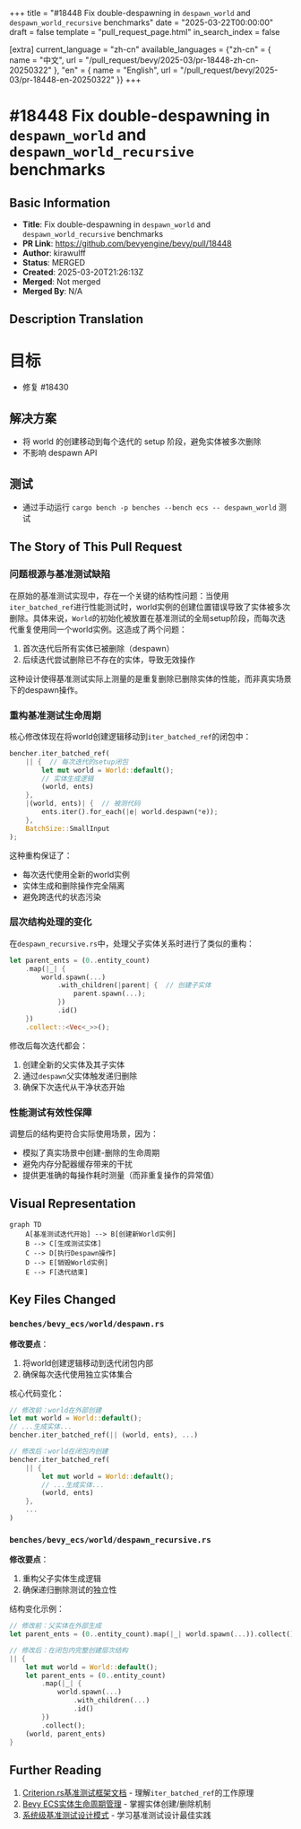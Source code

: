 +++
title = "#18448 Fix double-despawning in `despawn_world` and `despawn_world_recursive` benchmarks"
date = "2025-03-22T00:00:00"
draft = false
template = "pull_request_page.html"
in_search_index = false

[extra]
current_language = "zh-cn"
available_languages = {"zh-cn" = { name = "中文", url = "/pull_request/bevy/2025-03/pr-18448-zh-cn-20250322" }, "en" = { name = "English", url = "/pull_request/bevy/2025-03/pr-18448-en-20250322" }}
+++

# #18448 Fix double-despawning in `despawn_world` and `despawn_world_recursive` benchmarks

## Basic Information
- **Title**: Fix double-despawning in `despawn_world` and `despawn_world_recursive` benchmarks
- **PR Link**: https://github.com/bevyengine/bevy/pull/18448
- **Author**: kirawulff
- **Status**: MERGED
- **Created**: 2025-03-20T21:26:13Z
- **Merged**: Not merged
- **Merged By**: N/A

## Description Translation
# 目标

- 修复 #18430

## 解决方案

- 将 world 的创建移动到每个迭代的 setup 阶段，避免实体被多次删除
- 不影响 despawn API

## 测试

- 通过手动运行 `cargo bench -p benches --bench ecs -- despawn_world` 测试


## The Story of This Pull Request

### 问题根源与基准测试缺陷
在原始的基准测试实现中，存在一个关键的结构性问题：当使用`iter_batched_ref`进行性能测试时，world实例的创建位置错误导致了实体被多次删除。具体来说，`World`的初始化被放置在基准测试的全局setup阶段，而每次迭代重复使用同一个world实例。这造成了两个问题：

1. 首次迭代后所有实体已被删除（despawn）
2. 后续迭代尝试删除已不存在的实体，导致无效操作

这种设计使得基准测试实际上测量的是重复删除已删除实体的性能，而非真实场景下的despawn操作。

### 重构基准测试生命周期
核心修改体现在将world创建逻辑移动到`iter_batched_ref`的闭包中：

```rust
bencher.iter_batched_ref(
    || {  // 每次迭代的setup闭包
        let mut world = World::default();
        // 实体生成逻辑
        (world, ents)
    },
    |(world, ents)| {  // 被测代码
        ents.iter().for_each(|e| world.despawn(*e));
    },
    BatchSize::SmallInput
);
```

这种重构保证了：
- 每次迭代使用全新的world实例
- 实体生成和删除操作完全隔离
- 避免跨迭代的状态污染

### 层次结构处理的变化
在`despawn_recursive.rs`中，处理父子实体关系时进行了类似的重构：

```rust
let parent_ents = (0..entity_count)
    .map(|_| {
        world.spawn(...)
            .with_children(|parent| {  // 创建子实体
                parent.spawn(...);
            })
            .id()
    })
    .collect::<Vec<_>>();
```

修改后每次迭代都会：
1. 创建全新的父实体及其子实体
2. 通过`despawn`父实体触发递归删除
3. 确保下次迭代从干净状态开始

### 性能测试有效性保障
调整后的结构更符合实际使用场景，因为：
- 模拟了真实场景中创建-删除的生命周期
- 避免内存分配器缓存带来的干扰
- 提供更准确的每操作耗时测量（而非重复操作的异常值）

## Visual Representation

```mermaid
graph TD
    A[基准测试迭代开始] --> B[创建新World实例]
    B --> C[生成测试实体]
    C --> D[执行Despawn操作]
    D --> E[销毁World实例]
    E --> F[迭代结束]
```

## Key Files Changed

### `benches/bevy_ecs/world/despawn.rs`
**修改要点**：
1. 将world创建逻辑移动到迭代闭包内部
2. 确保每次迭代使用独立实体集合

核心代码变化：
```rust
// 修改前：world在外部创建
let mut world = World::default();
// ...生成实体...
bencher.iter_batched_ref(|| (world, ents), ...)

// 修改后：world在闭包内创建
bencher.iter_batched_ref(
    || {
        let mut world = World::default();
        // ...生成实体...
        (world, ents)
    },
    ...
)
```

### `benches/bevy_ecs/world/despawn_recursive.rs`
**修改要点**：
1. 重构父子实体生成逻辑
2. 确保递归删除测试的独立性

结构变化示例：
```rust
// 修改前：父实体在外部生成
let parent_ents = (0..entity_count).map(|_| world.spawn(...)).collect();

// 修改后：在闭包内完整创建层次结构
|| {
    let mut world = World::default();
    let parent_ents = (0..entity_count)
        .map(|_| {
            world.spawn(...)
                .with_children(...)
                .id()
        })
        .collect();
    (world, parent_ents)
}
```

## Further Reading

1. [Criterion.rs基准测试框架文档](https://docs.rs/criterion/latest/criterion/) - 理解`iter_batched_ref`的工作原理
2. [Bevy ECS实体生命周期管理](https://bevyengine.org/learn/book/ecs/entity/) - 掌握实体创建/删除机制
3. [系统级基准测试设计模式](https://www.researchgate.net/publication/228588682_System_benchmarking_how_to_choose_representative_workloads) - 学习基准测试设计最佳实践